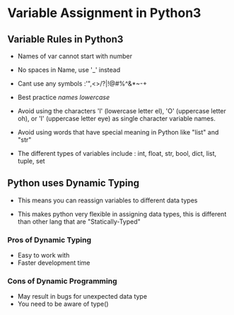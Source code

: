 # Variable Assignment in Python3

## Variable Rules in Python3
* Names of var cannot start with number
* No spaces in Name, use '_' instead
* Cant use any symbols :'",<>/?|\!@#%^&*~-+
* Best practice *names lowercase* 
* Avoid using the characters 'l' (lowercase letter el), 'O' (uppercase letter oh), 
   or 'I' (uppercase letter eye) as single character variable names.
* Avoid using words that have special meaning in Python like "list" and "str"

* The different types of variables include : int, float, str, bool, dict, list, tuple, set

## Python uses Dynamic Typing

* This means you can reassign variables to different data types

* This makes python very flexible in assigning data types, this is different than other lang that are "Statically-Typed"

### Pros of Dynamic Typing
* Easy to work with
* Faster development time

### Cons of Dynamic Programming
* May result in bugs for unexpected data type
* You need to be aware of type() 